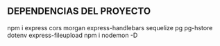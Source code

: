 ## DEPENDENCIAS DEL PROYECTO

npm i express cors morgan express-handlebars sequelize pg pg-hstore dotenv express-fileupload
npm i nodemon -D